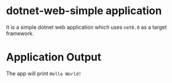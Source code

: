 # dotnet-web-simple application

It is a simple dotnet web application which uses `net6.0` as a target framework.

 
# Application Output

The app will print `Hello World!`
